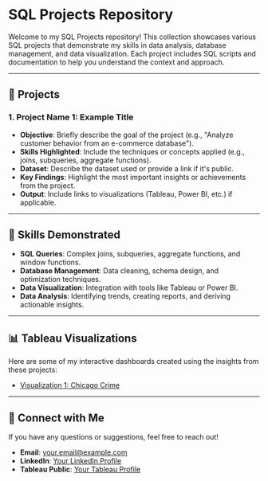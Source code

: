 # SQL Projects Repository  

Welcome to my SQL Projects repository! This collection showcases various SQL projects that demonstrate my skills in data analysis, database management, and data visualization. Each project includes SQL scripts and documentation to help you understand the context and approach.

---

## 📁 Projects  

### 1. **Project Name 1: Example Title**
   - **Objective**: Briefly describe the goal of the project (e.g., "Analyze customer behavior from an e-commerce database").
   - **Skills Highlighted**: Include the techniques or concepts applied (e.g., joins, subqueries, aggregate functions).
   - **Dataset**: Describe the dataset used or provide a link if it's public.
   - **Key Findings**: Highlight the most important insights or achievements from the project.
   - **Output**: Include links to visualizations (Tableau, Power BI, etc.) if applicable.



---

## 🚀 Skills Demonstrated  

- **SQL Queries**: Complex joins, subqueries, aggregate functions, and window functions.
- **Database Management**: Data cleaning, schema design, and optimization techniques.
- **Data Visualization**: Integration with tools like Tableau or Power BI.
- **Data Analysis**: Identifying trends, creating reports, and deriving actionable insights.

---

## 📊 Tableau Visualizations  

Here are some of my interactive dashboards created using the insights from these projects:

- [Visualization 1: Chicago Crime](https://public.tableau.com/shared/FG5YKTSM7?:display_count=n&:origin=viz_share_link)


---
## 🤝 Connect with Me  

If you have any questions or suggestions, feel free to reach out!

- **Email**: [your.email@example.com](mailto:your.email@example.com)
- **LinkedIn**: [Your LinkedIn Profile](https://linkedin.com/in/yourprofile)
- **Tableau Public**: [Your Tableau Profile](https://public.tableau.com/profile/yourprofile)


